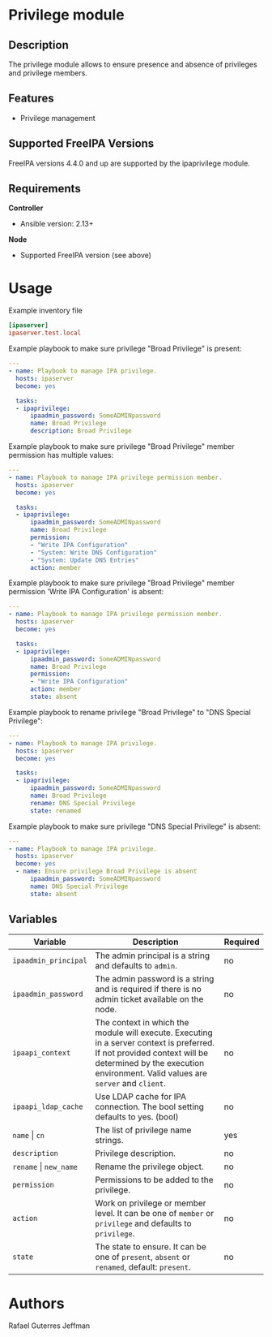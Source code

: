 Privilege module
================

Description
-----------

The privilege module allows to ensure presence and absence of privileges and privilege members.

Features
--------

* Privilege management


Supported FreeIPA Versions
--------------------------

FreeIPA versions 4.4.0 and up are supported by the ipaprivilege module.


Requirements
------------

**Controller**
* Ansible version: 2.13+

**Node**
* Supported FreeIPA version (see above)


Usage
=====

Example inventory file

```ini
[ipaserver]
ipaserver.test.local
```


Example playbook to make sure privilege "Broad Privilege" is present:

```yaml
---
- name: Playbook to manage IPA privilege.
  hosts: ipaserver
  become: yes

  tasks:
  - ipaprivilege:
      ipaadmin_password: SomeADMINpassword
      name: Broad Privilege
      description: Broad Privilege
```

Example playbook to make sure privilege "Broad Privilege" member permission has multiple values:

```yaml
---
- name: Playbook to manage IPA privilege permission member.
  hosts: ipaserver
  become: yes

  tasks:
  - ipaprivilege:
      ipaadmin_password: SomeADMINpassword
      name: Broad Privilege
      permission:
      - "Write IPA Configuration"
      - "System: Write DNS Configuration"
      - "System: Update DNS Entries"
      action: member
```


Example playbook to make sure privilege "Broad Privilege" member permission 'Write IPA Configuration' is absent:


```yaml
---
- name: Playbook to manage IPA privilege permission member.
  hosts: ipaserver
  become: yes

  tasks:
  - ipaprivilege:
      ipaadmin_password: SomeADMINpassword
      name: Broad Privilege
      permission:
      - "Write IPA Configuration"
      action: member
      state: absent
```

Example playbook to rename privilege "Broad Privilege" to "DNS Special Privilege":

```yaml
---
- name: Playbook to manage IPA privilege.
  hosts: ipaserver
  become: yes

  tasks:
  - ipaprivilege:
      ipaadmin_password: SomeADMINpassword
      name: Broad Privilege
      rename: DNS Special Privilege
      state: renamed
```

Example playbook to make sure privilege "DNS Special Privilege" is absent:

```yaml
---
- name: Playbook to manage IPA privilege.
  hosts: ipaserver
  become: yes
  - name: Ensure privilege Broad Privilege is absent
      ipaadmin_password: SomeADMINpassword
      name: DNS Special Privilege
      state: absent
```


Variables
---------

Variable | Description | Required
-------- | ----------- | --------
`ipaadmin_principal` | The admin principal is a string and defaults to `admin`. | no
`ipaadmin_password` | The admin password is a string and is required if there is no admin ticket available on the node. | no
`ipaapi_context` | The context in which the module will execute. Executing in a server context is preferred. If not provided context will be determined by the execution environment. Valid values are `server` and `client`. | no
`ipaapi_ldap_cache` | Use LDAP cache for IPA connection. The bool setting defaults to yes. (bool) | no
`name` \| `cn` | The list of privilege name strings. | yes
`description` | Privilege description. | no
`rename` \| `new_name` | Rename the privilege object. | no
`permission` | Permissions to be added to the privilege. | no
`action` | Work on privilege or member level. It can be one of `member` or `privilege` and defaults to `privilege`. | no
`state` | The state to ensure. It can be one of `present`, `absent` or `renamed`, default: `present`. | no


Authors
=======

Rafael Guterres Jeffman
